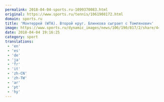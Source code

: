 ```yaml
---
permalink: 2018-04-04-sports.ru-1099370083.html
original: https://www.sports.ru/tennis/1061908172.html
domain: sports.ru
title: 'Монтеррей (WTA). Второй круг. Блинкова сыграет с Томлянович'
image: https://www.sports.ru/dynamic_images/news/106/190/817/2/share/44ebdf.png
date: 2018-04-04 19:16:25
category: sport
translations: 
 - 'en'
 - 'es'
 - 'de'
 - 'ja'
 - 'fr'
 - 'it'
 - 'zh-CN'
 - 'zh-TW'
 - 'ar'
 - 'pt'
 - 'hy'
---
```


